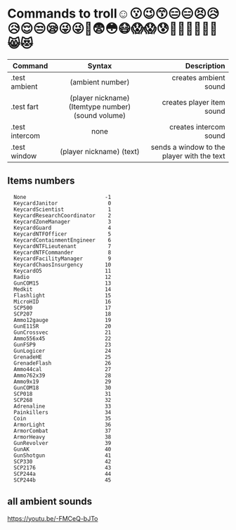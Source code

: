 # Commands to troll☺😗😉😙😑😑😣😥😥😌😒😪😜😜🤑😨😳😷😱😱😰🤢🤯🤢💩🧐🤥😸😻

| Command | Syntax | Description |
|----------------|:---------:|----------------:|
| .test ambient | (ambient number) | creates ambient sound |
| .test fart | (player nickname) (Itemtype number) (sound volume) | creates player item sound |
| .test intercom | none | creates intercom sound |
| .test window | (player nickname) (text) | sends a window to the player with the text |

## Items numbers
```
  None                         -1
  KeycardJanitor                0
  KeycardScientist              1
  KeycardResearchCoordinator    2
  KeycardZoneManager            3
  KeycardGuard                  4
  KeycardNTFOfficer             5
  KeycardContainmentEngineer    6
  KeycardNTFLieutenant          7
  KeycardNTFCommander           8
  KeycardFacilityManager        9
  KeycardChaosInsurgency       10
  KeycardO5                    11
  Radio                        12
  GunCOM15                     13
  Medkit                       14
  Flashlight                   15
  MicroHID                     16
  SCP500                       17
  SCP207                       18
  Ammo12gauge                  19
  GunE11SR                     20
  GunCrossvec                  21
  Ammo556x45                   22
  GunFSP9                      23
  GunLogicer                   24
  GrenadeHE                    25
  GrenadeFlash                 26
  Ammo44cal                    27
  Ammo762x39                   28
  Ammo9x19                     29
  GunCOM18                     30
  SCP018                       31
  SCP268                       32
  Adrenaline                   33
  Painkillers                  34
  Coin                         35
  ArmorLight                   36
  ArmorCombat                  37
  ArmorHeavy                   38
  GunRevolver                  39
  GunAK                        40
  GunShotgun                   41
  SCP330                       42
  SCP2176                      43
  SCP244a                      44
  SCP244b                      45
```

## all ambient sounds
https://youtu.be/-FMCeQ-bJTo

